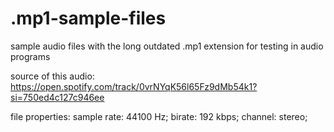 # .mp1-sample-files
sample audio files with the long outdated .mp1 extension for testing in audio programs

source of this audio:
https://open.spotify.com/track/0vrNYqK56l65Fz9dMb54k1?si=750ed4c127c946ee

file properties:
         		sample rate: 44100 Hz;
         		birate: 192 kbps;
         		channel: stereo;
